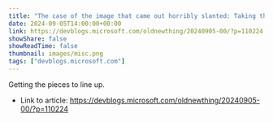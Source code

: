 ```yaml
---
title: "The case of the image that came out horribly slanted: Taking the pitch into account"
date: 2024-09-05T14:00:00+00:00
link: https://devblogs.microsoft.com/oldnewthing/20240905-00/?p=110224
showShare: false
showReadTime: false
thumbnail: images/misc.png
tags: ["devblogs.microsoft.com"]
---
```

Getting the pieces to line up.

- Link to article: https://devblogs.microsoft.com/oldnewthing/20240905-00/?p=110224